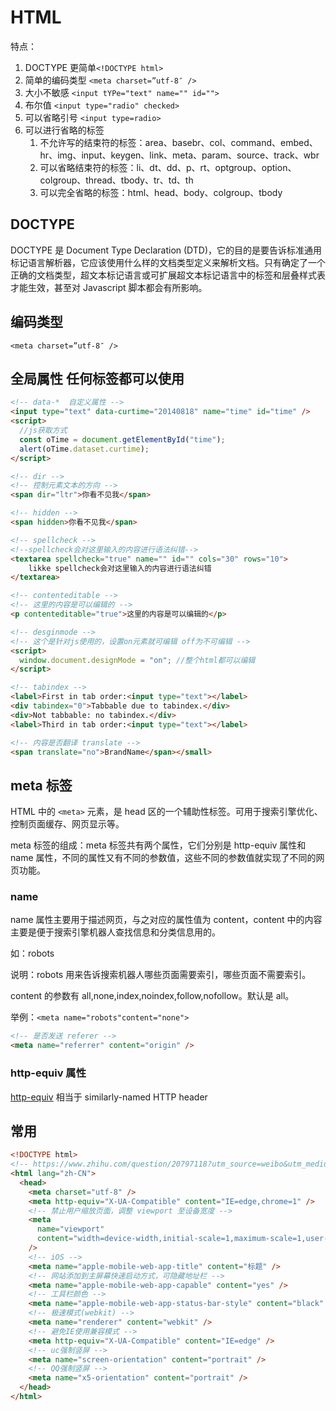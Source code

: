 # HTML

特点：

1. DOCTYPE 更简单`<!DOCTYPE html>`
2. 简单的编码类型 `<meta charset=”utf-8″ />`
3. 大小不敏感 `<input tYPe="text" name="" id="">`
4. 布尔值 `<input type="radio" checked>`
5. 可以省略引号 `<input type=radio>`
6. 可以进行省略的标签
   1. 不允许写的结束符的标签：area、basebr、col、command、embed、hr、img、input、keygen、link、meta、param、source、track、wbr
   2. 可以省略结束符的标签：li、dt、dd、p、rt、optgroup、option、colgroup、thread、tbody、tr、td、th
   3. 可以完全省略的标签：html、head、body、colgroup、tbody

## DOCTYPE

DOCTYPE 是 Document Type Declaration (DTD)，它的目的是要告诉标准通用标记语言解析器，它应该使用什么样的文档类型定义来解析文档。只有确定了一个正确的文档类型，超文本标记语言或可扩展超文本标记语言中的标签和层叠样式表才能生效，甚至对 Javascript 脚本都会有所影响。

## 编码类型

`<meta charset=”utf-8″ />`

## 全局属性 任何标签都可以使用

```html
<!-- data-*  自定义属性 -->
<input type="text" data-curtime="20140818" name="time" id="time" />
<script>
  //js获取方式
  const oTime = document.getElementById("time");
  alert(oTime.dataset.curtime);
</script>

<!-- dir -->
<!-- 控制元素文本的方向 -->
<span dir="ltr">你看不见我</span>

<!-- hidden -->
<span hidden>你看不见我</span>

<!-- spellcheck -->
<!--spellcheck会对这里输入的内容进行语法纠错-->
<textarea spellcheck="true" name="" id="" cols="30" rows="10">
    likke spellcheck会对这里输入的内容进行语法纠错
</textarea>

<!-- contenteditable -->
<!-- 这里的内容是可以编辑的 -->
<p contenteditable="true">这里的内容是可以编辑的</p>

<!-- desginmode -->
<!-- 这个是针对js使用的，设置on元素就可编辑 off为不可编辑 -->
<script>
  window.document.designMode = "on"; //整个html都可以编辑
</script>

<!-- tabindex -->
<label>First in tab order:<input type="text"></label>
<div tabindex="0">Tabbable due to tabindex.</div>
<div>Not tabbable: no tabindex.</div>
<label>Third in tab order:<input type="text"></label>

<!-- 内容是否翻译 translate -->
<span translate="no">BrandName</span></small>
```

## meta 标签

HTML 中的 `<meta>` 元素，是 head 区的一个辅助性标签。可用于搜索引擎优化、控制页面缓存、网页显示等。

meta 标签的组成：meta 标签共有两个属性，它们分别是 http-equiv 属性和 name 属性，不同的属性又有不同的参数值，这些不同的参数值就实现了不同的网页功能。

### name

name 属性主要用于描述网页，与之对应的属性值为 content，content 中的内容主要是便于搜索引擎机器人查找信息和分类信息用的。

如：robots

说明：robots 用来告诉搜索机器人哪些页面需要索引，哪些页面不需要索引。

content 的参数有 all,none,index,noindex,follow,nofollow。默认是 all。

举例：`<meta name="robots"content="none">`

```html
<!-- 是否发送 referer -->
<meta name="referrer" content="origin" />
```

### http-equiv 属性

[http-equiv](https://developer.mozilla.org/en-US/docs/Web/HTML/Element/meta#http-equiv) 相当于 similarly-named HTTP header

## 常用

```html
<!DOCTYPE html>
<!-- https://www.zhihu.com/question/20797118?utm_source=weibo&utm_medium=weibo_share&utm_content=share_question&utm_campaign=share_sidebar -->
<html lang="zh-CN">
  <head>
    <meta charset="utf-8" />
    <meta http-equiv="X-UA-Compatible" content="IE=edge,chrome=1" />
    <!-- 禁止用户缩放页面，调整 viewport 至设备宽度 -->
    <meta
      name="viewport"
      content="width=device-width,initial-scale=1,maximum-scale=1,user-scalable=no,viewport-fit=cover"
    />
    <!-- iOS -->
    <meta name="apple-mobile-web-app-title" content="标题" />
    <!-- 网站添加到主屏幕快速启动方式，可隐藏地址栏 -->
    <meta name="apple-mobile-web-app-capable" content="yes" />
    <!-- 工具栏颜色 -->
    <meta name="apple-mobile-web-app-status-bar-style" content="black" />
    <!-- 极速模式(webkit) -->
    <meta name="renderer" content="webkit" />
    <!-- 避免IE使用兼容模式 -->
    <meta http-equiv="X-UA-Compatible" content="IE=edge" />
    <!-- uc强制竖屏 -->
    <meta name="screen-orientation" content="portrait" />
    <!-- QQ强制竖屏 -->
    <meta name="x5-orientation" content="portrait" />
  </head>
</html>
```
